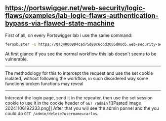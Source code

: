 https://portswigger.net/web-security/logic-flaws/examples/lab-logic-flaws-authentication-bypass-via-flawed-state-machine
-------
First of all, on every Portswigger lab i use the same command:
```sh
feroxbuster -u https://0a34000804cad75d80c6cbd3005d00d5.web-security-academy.net/ -x php,js -w /usr/share/seclists/Discovery/Web-Content/raft-small-directories.txt
```
At first glance if you see the normal workflow this lab doesn't seems to be vulnerable.

---------
The methodology for this to intercept the request and use the set cookie isolated, without following the workflow, in such disordered way some functions broken functions may reveal

-----------
Intercept the login page, send it in the repeater, then use the set session cookie to use it in the cookie header of `GET /admin`
![[Pasted image 20241106192333.png]]
After that you will see the admin pannel and the you could do `GET /admin/delete?username=carlos`. 